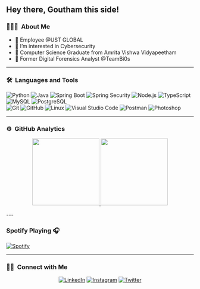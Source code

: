 ## Hey there, Goutham this side!

### 👨🏻‍💻 &nbsp;About Me

- 👋 Employee @UST GLOBAL
- 👀 I’m interested in Cybersecurity
- 🌱 Computer Science Graduate from Amrita Vishwa Vidyapeetham
- 💞️ Former Digital Forensics Analyst @TeamBi0s

---

### 🛠 &nbsp;Languages and Tools

  ![Python](https://img.shields.io/badge/-Python-333333?style=flat&logo=python)
  ![Java](https://img.shields.io/badge/-Java-007396?style=flat&logo=java)
  ![Spring Boot](https://img.shields.io/badge/-Spring%20Boot-6DB33F?style=flat&logo=springboot)
  ![Spring Security](https://img.shields.io/badge/-Spring%20Security-6DB33F?style=flat&logo=springsecurity)
  ![Node.js](https://img.shields.io/badge/-Node.js-339933?style=flat&logo=node.js)
  ![TypeScript](https://img.shields.io/badge/-TypeScript-007ACC?style=flat&logo=typescript)
  ![MySQL](https://img.shields.io/badge/-MySQL-333333?style=flat&logo=mysql)
  ![PostgreSQL](https://img.shields.io/badge/-PostgreSQL-336791?style=flat&logo=PostgreSQL)  
  ![Git](https://img.shields.io/badge/-Git-333333?style=flat&logo=git)
  ![GitHub](https://img.shields.io/badge/-GitHub-333333?style=flat&logo=github)
  ![Linux](https://img.shields.io/badge/-Linux-003366?style=flat&logo=linux)
  ![Visual Studio Code](https://img.shields.io/badge/-Visual%20Studio%20Code-333333?style=flat&logo=visual-studio-code&logoColor=007ACC)
  ![Postman](https://img.shields.io/badge/-Postman-000000?style=flat&logo=postman)
  ![Photoshop](https://img.shields.io/badge/-Photoshop-333333?style=flat&logo=adobe-photoshop)    
  
---
### ⚙️ &nbsp;GitHub Analytics

<p align="center">
<a href="https://github.com/Goutham-Rajesh">
  <img height="180em" src="https://github-readme-stats-eight-theta.vercel.app/api?username=Goutham-Rajesh&show_icons=true&theme=buefy&include_all_commits=true&count_private=true"/>
  <img height="180em" src="https://github-readme-stats-eight-theta.vercel.app/api/top-langs/?username=Goutham-Rajesh&layout=compact&langs_count=8&theme=buefy"/>
</a>
</p>
---

### Spotify Playing 🎧
[![Spotify](https://novatorem.visualbean.vercel.app/api/spotify)](https://open.spotify.com/user/0r0jnh0wtvc45v59vsvrt9tvf?si=52d3a13722474637)


---


### 🤝🏻 &nbsp;Connect with Me 

<p align="center">
<a href="www.linkedin.com/in/goutham-rajesh-72a614209"><img alt="LinkedIn" src="https://img.shields.io/badge/linkedin-Goutham_Rajesh-blue"></a>
<a href="https://www.instagram.com/goutham_rajesh/"><img alt="Instagram" src="https://img.shields.io/badge/instagram-Goutham_Rajesh-red"></a>
<a href="gouthamrajesh5355@gmail.com"><img alt="Twitter" src="https://img.shields.io/badge/gmail-gouthamrajesh5355@gmail.com-blue"></a>
</p>

<!---
Goutham5355/Goutham5355 is a ✨ special ✨ repository because its `README.md` (this file) appears on your GitHub profile.
You can click the Preview link to take a look at your changes.
--->
